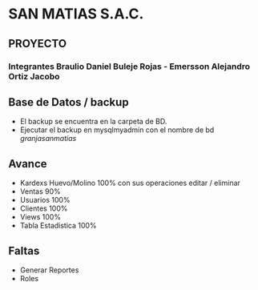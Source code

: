 # SAN MATIAS S.A.C.
## PROYECTO 
### Integrantes Braulio Daniel Buleje Rojas - Emersson Alejandro Ortiz Jacobo

## Base de Datos / backup
- El backup se encuentra en la carpeta de BD.
- Ejecutar el backup en mysqlmyadmin con el nombre de bd *granjasanmatias* 

## Avance
- Kardexs Huevo/Molino 100% con sus operaciones editar / eliminar
- Ventas 90%
- Usuarios 100%
- Clientes 100%
- Views 100%
- Tabla Estadistica 100%

## Faltas
- Generar Reportes
- Roles
```
